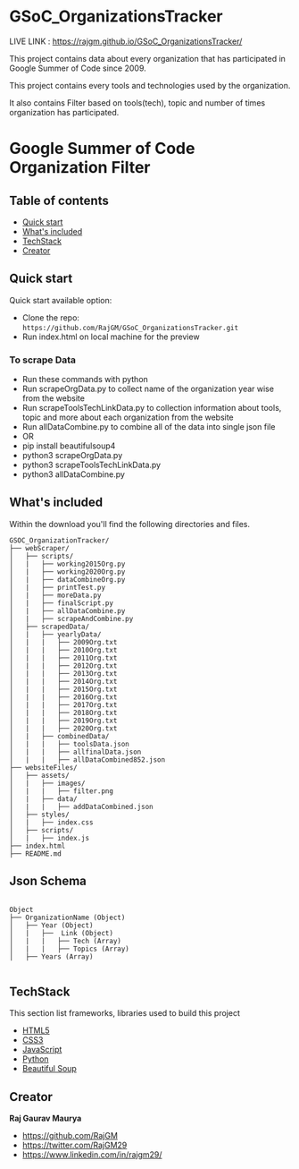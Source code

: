 # GSoC_OrganizationsTracker

LIVE LINK : https://rajgm.github.io/GSoC_OrganizationsTracker/

This project contains data about every organization that has participated in Google Summer of Code since 2009.

This project contains every tools and technologies used by the organization.

It also contains Filter based on tools(tech), topic and number of times organization has participated.

# Google Summer of Code Organization Filter 

## Table of contents

- [Quick start](#quick-start)
- [What's included](#whats-included)
- [TechStack](#TechStack)
- [Creator](#creator)

## Quick start

Quick start available option:

- Clone the repo: `https://github.com/RajGM/GSoC_OrganizationsTracker.git`
- Run index.html on local machine for the preview

### To scrape Data
- Run these commands with python
- Run scrapeOrgData.py to collect name of the organization year wise from the website
- Run scrapeToolsTechLinkData.py to collection information about tools, topic and more about each organization from the website
- Run allDataCombine.py to combine all of the data into single json file 
- OR
- pip install beautifulsoup4
- python3 scrapeOrgData.py
- python3 scrapeToolsTechLinkData.py
- python3 allDataCombine.py

## What's included
Within the download you'll find the following directories and files.

```text
GSOC_OrganizationTracker/
├── webScraper/
│   ├── scripts/
│   |   ├── working2015Org.py
│   |   ├── working2020Org.py
│   |   ├── dataCombineOrg.py
│   |   ├── printTest.py
│   |   ├── moreData.py
│   |   ├── finalScript.py
│   |   ├── allDataCombine.py
│   |   ├── scrapeAndCombine.py
│   ├── scrapedData/
│   |   ├── yearlyData/
│   |   |   ├── 2009Org.txt
│   |   |   ├── 2010Org.txt
│   |   |   ├── 2011Org.txt
│   |   |   ├── 2012Org.txt
│   |   |   ├── 2013Org.txt
│   |   |   ├── 2014Org.txt
│   |   |   ├── 2015Org.txt
│   |   |   ├── 2016Org.txt
│   |   |   ├── 2017Org.txt
│   |   |   ├── 2018Org.txt
│   |   |   ├── 2019Org.txt
│   |   |   ├── 2020Org.txt
│   |   ├── combinedData/
│   |   |   ├── toolsData.json
│   |   |   ├── allfinalData.json
│   |   |   ├── allDataCombined852.json
├── websiteFiles/
│   ├── assets/
│   |   ├── images/
│   |   |   ├── filter.png
│   |   ├── data/
│   |   |   ├── addDataCombined.json
│   ├── styles/
│   |   ├── index.css
│   ├── scripts/
│   |   ├── index.js
├── index.html
├── README.md
```

## Json Schema
``` text

Object
├── OrganizationName (Object)
│   ├── Year (Object)
│   |   ├──  Link (Object)
│   |   |   ├── Tech (Array)
│   |   |   ├── Topics (Array)
│   ├── Years (Array)     


```

## TechStack
This section list frameworks, libraries used to build this project 

* [HTML5](https://html5.org/)
* [CSS3](https://www.w3.org/Style/CSS/Overview.en.html)
* [JavaScript](https://www.javascript.com/)
* [Python](https://docs.python.org/3/)
* [Beautiful Soup](https://www.crummy.com/software/BeautifulSoup/bs4/doc/)

## Creator

**Raj Gaurav Maurya**

- <https://github.com/RajGM>
- <https://twitter.com/RajGM29>
- <https://www.linkedin.com/in/rajgm29/>